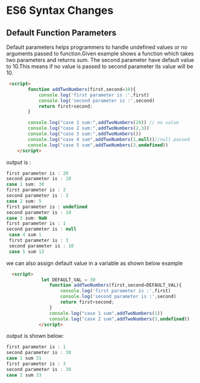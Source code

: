 # ES6 Syntax Changes

## Default Function Parameters

Default parameters helps programmers to handle  undefined values or no arguments  passed to function.Given example shows a function which takes two parameters and returns sum. The second parameter have default value to 10.This means if no value is passed to second parameter its value will be 10.


```html
 <script>
        function addTwoNumbers(first,second=10){
            console.log('first parameter is :',first)
            console.log('second parameter is :',second)
            return first+second;
        }

        console.log("case 1 sum:",addTwoNumbers(20)) // no value
        console.log("case 2 sum:",addTwoNumbers(2,3))
        console.log("case 3 sum:",addTwoNumbers())
        console.log("case 4 sum",addTwoNumbers(1,null))//null passed 
        console.log("case 5 sum",addTwoNumbers(3,undefined))
    </script>

```

output is :

```js
first parameter is : 20
second parameter is : 10
case 1 sum: 30
first parameter is : 2
second parameter is : 3
case 2 sum: 5
first parameter is : undefined
second parameter is : 10
case 3 sum: NaN
first parameter is : 1
second parameter is : null
 case 4 sum 1
 first parameter is : 3
 second parameter is : 10
 case 5 sum 13
```

we can also assign default value in a variable as shown below example

```html
  <script>
             let DEFAULT_VAL = 30
                function addTwoNumbers(first,second=DEFAULT_VAL){
                    console.log('first parameter is :',first)
                    console.log('second parameter is :',second)
                    return first+second;
                }
                console.log("case 1 sum",addTwoNumbers(1))
                console.log("case 2 sum",addTwoNumbers(3,undefined))
            </script>
```

output is shown below:

```js
first parameter is : 1
second parameter is : 30
case 1 sum 31
first parameter is : 3
second parameter is : 30
case 2 sum 33

```
